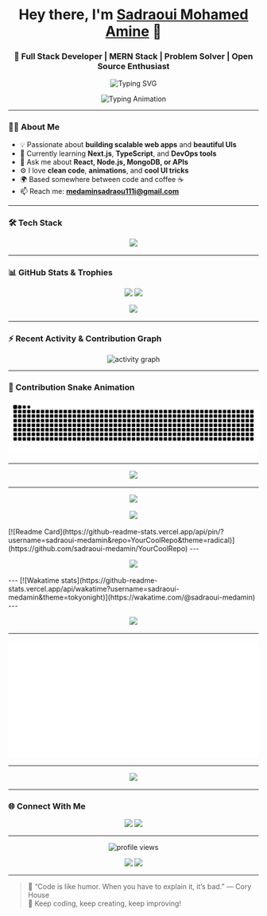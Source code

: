 <!-- Your fancy GitHub Profile README 😎 -->
<h1 align="center">Hey there, I'm <a href="https://github.com/sadraoui-medamin" target="_blank">Sadraoui Mohamed Amine</a> 👋</h1>
<h3 align="center">🚀 Full Stack Developer | MERN Stack | Problem Solver | Open Source Enthusiast</h3>

<p align="center">
  <img src="https://readme-typing-svg.demolab.com?font=Fira+Code&size=25&pause=1000&color=00FFB3&center=true&vCenter=true&width=600&lines=Full+Stack+Developer;MERN+Stack+Expert;React+%7C+Node.js+%7C+Express+%7C+MongoDB;Love+to+build+cool+projects!+🔥" alt="Typing SVG" />
</p>
<p align="center">
  <img src="https://readme-typing-svg.demolab.com?font=Fira+Code&size=25&duration=3000&pause=1000&color=00F7FF&center=true&vCenter=true&width=600&lines=Hey!+I'm+Sadraoui+Med+Amine+👋;Full+Stack+Developer+💻;I+Love+Building+Cool+Things!+🔥" alt="Typing Animation" />
</p>


---

### 🧑‍💻 About Me

- 💡 Passionate about **building scalable web apps** and **beautiful UIs**  
- 🌱 Currently learning **Next.js**, **TypeScript**, and **DevOps tools**  
- 💬 Ask me about **React, Node.js, MongoDB, or APIs**  
- ⚙️ I love **clean code**, **animations**, and **cool UI tricks**  
- 🌍 Based somewhere between code and coffee ☕  
- 📫 Reach me: **medaminsadraou111i@gmail.com**

---

### 🛠️ Tech Stack

<p align="center">
  <img src="https://skillicons.dev/icons?i=html,css,js,ts,react,nextjs,nodejs,express,mongodb,python,java,tailwind,bootstrap,git,github,vscode,figma,postman,docker,linux" />
</p>

---

### 📊 GitHub Stats & Trophies

<p align="center">
  <img src="https://github-readme-stats.vercel.app/api?username=sadraoui-medamin&show_icons=true&theme=radical" height="160"/>
  <img src="https://github-readme-streak-stats.herokuapp.com/?user=sadraoui-medamin&theme=radical" height="160"/>
</p>

<p align="center">
  <img src="https://github-profile-trophy.vercel.app/?username=sadraoui-medamin&theme=dracula&no-frame=true&margin-w=15" />
</p>

---

### ⚡ Recent Activity & Contribution Graph

<p align="center">
  <img src="https://github-readme-activity-graph.vercel.app/graph?username=sadraoui-medamin&theme=tokyo-night" alt="activity graph" />
</p>

---

### 🐍 Contribution Snake Animation

<p align="center">
  <picture>
    <source media="(prefers-color-scheme: dark)" srcset="https://raw.githubusercontent.com/sadraoui-medamin/sadraoui-medamin/output/github-contribution-grid-snake-dark.svg">
    <source media="(prefers-color-scheme: light)" srcset="https://raw.githubusercontent.com/sadraoui-medamin/sadraoui-medamin/output/github-contribution-grid-snake.svg">
    <img alt="github contribution snake animation" src="https://raw.githubusercontent.com/sadraoui-medamin/sadraoui-medamin/output/github-contribution-grid-snake.svg">
  </picture>
</p>


---
<p align="center">
  <img src="https://quotes-github-readme.vercel.app/api?type=horizontal&theme=tokyonight" />
</p>

---
<p align="center">
  <img src="https://quotes-github-readme.vercel.app/api?quote=random&theme=dark" />
</p>
<p align="center">
  <img src="https://user-images.githubusercontent.com/73097560/115834477-dbab4500-a447-11eb-908a-139a6edaec5c.gif">
</p>
[![Readme Card](https://github-readme-stats.vercel.app/api/pin/?username=sadraoui-medamin&repo=YourCoolRepo&theme=radical)](https://github.com/sadraoui-medamin/YourCoolRepo)
---
<p align="center">
  <img src="https://github-readme-stats.vercel.app/api/top-langs/?username=sadraoui-medamin&layout=compact&theme=radical" />
</p>
---
[![Wakatime stats](https://github-readme-stats.vercel.app/api/wakatime?username=sadraoui-medamin&theme=tokyonight)](https://wakatime.com/@sadraoui-medamin)
---
<p align="center">
  <img src="https://spotify-github-profile.vercel.app/api/view?uid=YOUR_SPOTIFY_ID&cover_image=true&theme=default&show_offline=false&background_color=121212&bar_color=53b14f&bar_color_cover=true" />
</p>

---
![Metrics](https://github.com/lowlighter/metrics/blob/examples/metrics.classic.svg)

---
<p align="center">
  <img src="https://capsule-render.vercel.app/api?type=waving&color=gradient&height=120&section=header&text=Welcome!&fontSize=40&fontColor=fff&animation=fadeIn&descAlignY=20" />
</p>

---

### 🌐 Connect With Me

<p align="center">
  <a href="https://linkedin.com/in/sadraouiMedamin" target="_blank"><img src="https://img.shields.io/badge/LinkedIn-%230077B5.svg?&style=for-the-badge&logo=linkedin&logoColor=white" /></a>
  <a href="mailto:medaminsadraou111i@gmail.com"><img src="https://img.shields.io/badge/Gmail-D14836?&style=for-the-badge&logo=gmail&logoColor=white" /></a>
</p>

---

<p align="center">
  <img src="https://komarev.com/ghpvc/?username=sadraoui-medamin&label=Profile+Views&color=brightgreen" alt="profile views"/>
</p>

<p align="center">
  <img src="https://img.shields.io/badge/Made%20with-Markdown-1f425f.svg" />
  <img src="https://img.shields.io/badge/Open%20Source-%E2%9D%A4-red.svg" />
</p>

---

> 💬 “Code is like humor. When you have to explain it, it’s bad.” — Cory House  
> 🚀 Keep coding, keep creating, keep improving!
